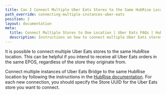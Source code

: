 ```yaml
---
title: Can I Connect Multiple Uber Eats Stores to the Same HubRise Location?
path_override: connecting-multiple-instances-uber-eats
position: 2
layout: documentation
meta:
  title: Connect Multiple Stores to One Location | Uber Eats FAQs | HubRise
  description: Instructions on how to connect multiple Uber Eats stores with the same HubRise location.
---
```


It is possible to connect multiple Uber Eats stores to the same HubRise location. This can be helpful if you intend to receive all Uber Eats orders in the same EPOS, regardless of the store they originate from.

Connect multiple instances of Uber Eats Bridge to the same HubRise location by following the instructions in the [HubRise documentation](/docs/faqs/connect-multiple-instances-same-app). For each new connection, you should specify the Store UUID for the Uber Eats store you want to connect.
